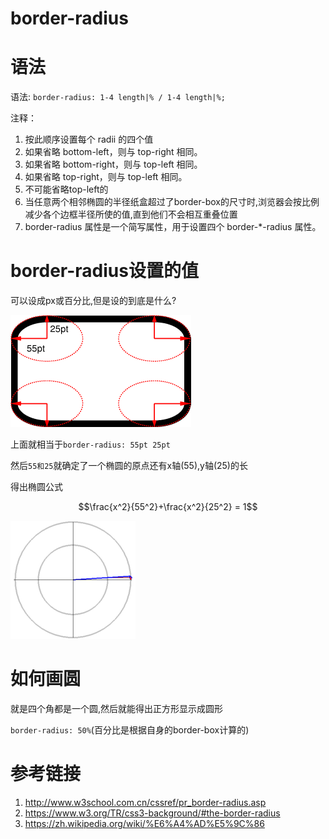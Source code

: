 # border-radius

# 语法

语法: `border-radius: 1-4 length|% / 1-4 length|%;`

注释：

1. 按此顺序设置每个 radii 的四个值
2. 如果省略 bottom-left，则与 top-right 相同。
3. 如果省略 bottom-right，则与 top-left 相同。
4. 如果省略 top-right，则与 top-left 相同。
5. 不可能省略top-left的
6.  当任意两个相邻椭圆的半径纸盒超过了border-box的尺寸时,浏览器会按比例减少各个边框半径所使的值,直到他们不会相互重叠位置
7.  border-radius 属性是一个简写属性，用于设置四个 border-*-radius 属性。

# border-radius设置的值

可以设成px或百分比,但是设的到底是什么?

![border-radius设置](/assets/corner.png)

上面就相当于`border-radius: 55pt 25pt`

然后`55和25`就确定了一个椭圆的原点还有x轴(55),y轴(25)的长

得出椭圆公式

$$\frac{x^2}{55^2}+\frac{x^2}{25^2} = 1$$

![化椭圆](/assets/200px-Parametric_ellipse.gif)

# 如何画圆

就是四个角都是一个圆,然后就能得出正方形显示成圆形

`border-radius: 50%`(百分比是根据自身的border-box计算的)

# 参考链接

1. http://www.w3school.com.cn/cssref/pr_border-radius.asp
2. https://www.w3.org/TR/css3-background/#the-border-radius
3. https://zh.wikipedia.org/wiki/%E6%A4%AD%E5%9C%86